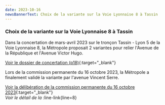 ```yaml
---
date: 2023-10-16
newsBannerText: Choix de la variante sur la Voie Lyonnaise 8 à Tassin
---
```


### Choix de la variante sur la Voie Lyonnaise 8 à Tassin
Dans la concertation de mars-avril 2023 sur le tronçon Tassin - Lyon 5 de la Voie Lyonnaise 8, la Métropole proposait 2 variantes pour relier l'Avenue de la République et l'Avenue Victor Hugo.

[Voir le dossier de concertation (p18)](https://jeparticipe.grandlyon.com/media/default/0001/01/bd50d56d86221d7c4daf56f310abe3cb77aff211.pdf){:target="_blank"}

Lors de la commission permanente du 16 octobre 2023, la Métropole a finalement validé la variante par l'avenue Vincent Serre.

[Voir la délibération de la commission permanente du 16 octobre 2023](https://agora.grandlyon.com/portail/jsp/openfile.jsp?pdf=A9iCZwGvgK5FubNtu322bcS53GS0sK4fqUNzpPiImFcNNkx%2BTqSn6NcCoEvAfojpQXos53usMrkPJoSRf%2FIaOpbByk853Y1HvC8f5zVB7%2BI2fdWBM0KS7G%2Bc3TocC2uS){:target="_blank"}  
*Voir le détail de la* :line-link{line=8}  
